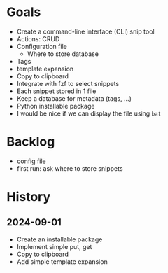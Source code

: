 # Goals
- Create a command-line interface (CLI) snip tool
- Actions: CRUD
- Configuration file
    - Where to store database
- Tags
- template expansion
- Copy to clipboard
- Integrate with fzf to select snippets
- Each snippet stored in 1 file
- Keep a database for metadata (tags, ...)
- Python installable package
- I would be nice if we can display the file using `bat`

# Backlog
- config file
- first run: ask where to store snippets

# History

## 2024-09-01
- Create an installable package
- Implement simple put, get
- Copy to clipboard
- Add simple template expansion
